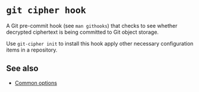 # `git cipher hook`

A Git pre-commit hook (see `man githooks`) that checks to see whether decrypted ciphertext is being committed to Git object storage.

Use `git-cipher init` to install this hook apply other necessary configuration items in a repository.

## See also

- [Common options](common-options.md)
